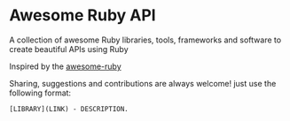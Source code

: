 # Awesome Ruby API

A collection of awesome Ruby libraries, tools, frameworks and software to create beautiful APIs using Ruby

Inspired by the [awesome-ruby](https://github.com/markets/awesome-ruby)

Sharing, suggestions and contributions are always welcome! just use the following format:

```[LIBRARY](LINK) - DESCRIPTION.```

